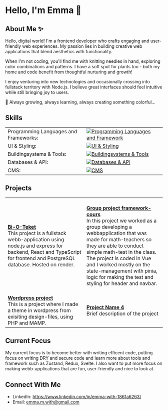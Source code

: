 # Hello, I'm Emma 👋

## About Me ✨
Hello, digital world! I'm a frontend developer who crafts engaging and user-friendly web experiences. My passion lies in building creative web applications that blend aesthetics with functionality.

When I'm not coding, you'll find me with knitting needles in hand, exploring color combinations and patterns. I have a soft spot for plants too - both my home and code benefit from thoughtful nurturing and growth!

I enjoy venturing into new technologies and occasionally crossing into fullstack territory with Node.js. I believe great interfaces should feel intuitive while still bringing joy to users.

🌱 Always growing, always learning, always creating something colorful...

## Skills
<table>
  <tr>
    <td align="left" width="50%">
      Programming Languages and Frameworks:
    </td>
    <td align="left" width="50%">
      <a href="https://skillicons.dev">
        <img src="https://skillicons.dev/icons?i=ts,js,php,vue,react,nodejs,nextjs,express" alt="Programming Languages and Framework">
      </a>
    </td>
  </tr>
  <tr>
    <td align="left">
      UI & Styling:
    </td>
    <td align="left">
      <a href="https://skillicons.dev">
        <img src="https://skillicons.dev/icons?i=css,tailwind,figma,emotion,styledcomponents" alt=" UI & Styling">
      </a>
    </td>
  </tr>
  <tr>
    <td align="left">
      Buildingsystems & Tools:
    </td>
    <td align="left">
      <a href="https://skillicons.dev">
        <img src="https://skillicons.dev/icons?i=vite,git" alt="Buildingsystems & Tools">
      </a>
    </td>
  </tr>
  <tr>
    <td align="left">
      Databases & API:
    </td>
    <td align="left">
      <a href="https://skillicons.dev">
        <img src="https://skillicons.dev/icons?i=graphql,postgres,sqlite" alt="Databases & API">
      </a>
    </td>
  </tr>
  <tr>
      <tr>
    <td align="left">
     CMS:
    </td>
    <td align="left">
      <a href="https://skillicons.dev">
        <img src="https://skillicons.dev/icons?i=wordpress" alt="CMS">
      </a>
    </td>
  </tr>
</table>

## Projects
<table>
  <tr>
    <td align="left" width="50%">
      <a href="https://github.com/emmwi/Bioteket-Visuals">
        <br />
        <b>Bi-O-Teket</b>
      </a>
      <br />
     This project is a fullstack webb-application using node.js and express for backend, React and TypeScript for frontend and PostgreSQL database. Hosted on render.</td>
    <td align="left" width="50%">
      <a href="https://github.com/emmwi/Group-Project-Vue">
        <br />
        <b>Group project framework-cours</b>
      </a>
      <br />
      In this project we worked as a group developing a webbapplication that was made for math-teachers so they are able to conduct simple math-test in the class.
      The project is coded in Vue and I worked mostly on the state-management with pinia, logic for making the test and styling for header and navbar. 
    </td>
  </tr>
  <tr>
    <td align="left">
      <a href="https://github.com/emmwi/Wordpress-school-project">
        <br />
        <b>Wordpress project</b>
      </a>
      <br />
      This is a project where I made a theme in wordpress from exisiting design-files, using PHP and MAMP.
    </td>
    <td align="left">
      <a href="link-to-project">
        <br />
        <b>Project Name 4</b>
      </a>
      <br />
      Brief description of the project
    </td>
  </tr>
</table>

## Current Focus
My current focus is to become better with writing efficent code, putting focus on writing DRY and secure code and learn more about tools and framework such as Zustand, Redux, Svelte. I also want to put more focus on making webb-applications that are fun, user-friendly and nice to look at.

## Connect With Me
- LinkedIn: https://www.linkedin.com/in/emma-with-1861a6263/
- Email: emma.m.with@gmail.com


